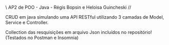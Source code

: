 \\ AP2 de POO - Java - Régis Bopsin e Heloisa Guincheski //

CRUD em java simulando uma API RESTful utilizando 3 camadas de Model, Service e Controller.

Collection das resquisições em arquivo Json incluídos no repositório!
(Testados no Postman e Insomnia)
